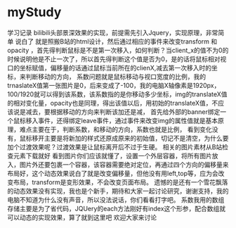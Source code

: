 # myStudy
学习记录
bilibili头部景深效果的实现，前提需先引入Jquery，实现原理，非常简单
说白了  就是照搬B站的html设计，然后通过相应的事件来改变transform 和opacity ，首先得判断鼠标是不是第一次移入，如何判断？当client_x的值不为0的时候说明他是不止一次了，所以首先得判断这个值是否为0，是的话将鼠标相对视口的坐标赋值，偏移量的话通过鼠标当前所在的clienX,减去第一次移入时的坐标，来判断移动的方向，
系数问题就是鼠标移动与视口宽度的比例，我的trnaslateX值第一张图片是0，后来变成了-100，我的电脑X轴像素是1920px，100/1920就可以得到该系数，该系数指的是你移动多少坐标，img的translateX值的相对变化量，opacity也是同理，得出该值以后，用初始的translateX值，不应该说是减去，要根据移动的方向来判断该加还是减，
首先给外部的banner绑定一个鼠标移入事件，还得绑定leave事件，通过事件来改变img的属性值就是基本原理，难点主要在于，判断系数，和移动的方向，系数也就是比例，
看到变化没有，鼠标移开主要是将新加的样式还原成原来的初始值，切记不是清空，为什么要加个过渡效果呢？过渡效果是让鼠标离开后不过于生硬。
相关的图片素材从B站检查元素下载就好 
看到图片你们应该就懂了，设置一个外层容器，将所有图片放入，图片外还要包裹一个容器，该容器需要绝对定位，再通过四个方向的偏移量来布局好，这个动态效果说白了就是改变偏移量，但他没有用left,top等，应为会改变布局，transform是变形效果，不会改变页面布局。
遗憾的是还有一个雪花飘落的动态效果没有实现，我也是个新手，期待和大家一起讨论研究，谢谢支持，我的电脑不知道为什么没有声音，所以没法说话，你们看看打字吧。
系数我用的数组存储主要是为了省代码，JQUery的each方法刚好有index这个形参，配合数组就可以动态的实现效果，算了就到这里吧 欢迎大家来讨论
